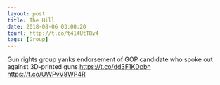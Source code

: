 ```yaml
---
layout: post
title: The Hill
date: 2018-08-06 03:00:20
tourl: http://t.co/t414UtTRv4
tags: [Group]
---
```

Gun rights group yanks endorsement of GOP candidate who spoke out against 3D-printed guns https://t.co/dd3F1KDpbh https://t.co/UWPvV8WP4R